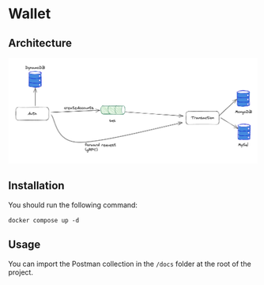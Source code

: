 # Wallet

## Architecture

![architecture](./docs/architecture.png)

## Installation

You should run the following command:

```
docker compose up -d
```

## Usage

You can import the Postman collection in the `/docs` folder at the root of the project.

